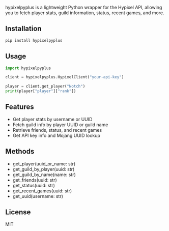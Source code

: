 hypixelpyplus is a lightweight Python wrapper for the Hypixel API, allowing you to fetch player stats, guild information, status, recent games, and more.

## Installation

```bash
pip install hypixelpyplus
````

## Usage

```python
import hypixelpyplus

client = hypixelpyplus.HypixelClient("your-api-key")

player = client.get_player("Notch")
print(player["player"]["rank"])
```

## Features

* Get player stats by username or UUID
* Fetch guild info by player UUID or guild name
* Retrieve friends, status, and recent games
* Get API key info and Mojang UUID lookup

## Methods

* get_player(uuid_or_name: str)
* get_guild_by_player(uuid: str)
* get_guild_by_name(name: str)
* get_friends(uuid: str)
* get_status(uuid: str)
* get_recent_games(uuid: str)
* get_uuid(username: str)

## License

MIT